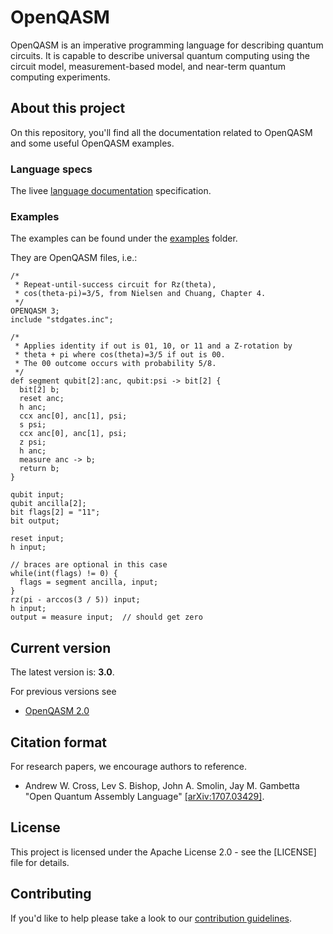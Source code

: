 # OpenQASM

OpenQASM is an imperative programming language for describing quantum circuits. It is capable to
describe universal quantum computing using the circuit model, measurement-based model, 
and near-term quantum computing experiments.

## About this project

On this repository, you'll find all the documentation related to OpenQASM and some useful OpenQASM examples.

### Language specs

The livee [language documentation](https://qiskit.github.io/openqasm) specification.

### Examples

The examples can be found under the [examples](examples) folder.

They are OpenQASM files, i.e.:

```text
/*
 * Repeat-until-success circuit for Rz(theta),
 * cos(theta-pi)=3/5, from Nielsen and Chuang, Chapter 4.
 */
OPENQASM 3;
include "stdgates.inc";

/*
 * Applies identity if out is 01, 10, or 11 and a Z-rotation by
 * theta + pi where cos(theta)=3/5 if out is 00.
 * The 00 outcome occurs with probability 5/8.
 */
def segment qubit[2]:anc, qubit:psi -> bit[2] {
  bit[2] b;
  reset anc;
  h anc;
  ccx anc[0], anc[1], psi;
  s psi;
  ccx anc[0], anc[1], psi;
  z psi;
  h anc;
  measure anc -> b;
  return b;
}

qubit input;
qubit ancilla[2];
bit flags[2] = "11";
bit output;

reset input;
h input;

// braces are optional in this case
while(int(flags) != 0) {
  flags = segment ancilla, input;
}
rz(pi - arccos(3 / 5)) input;
h input;
output = measure input;  // should get zero
```

## Current version

The latest version is: **3.0**. 

For previous versions see 

* [OpenQASM 2.0](https://arxiv.org/abs/1707.03429v2)

## Citation format

For research papers, we encourage authors to reference.

- Andrew W. Cross, Lev S. Bishop, John A. Smolin, Jay M. Gambetta "Open Quantum Assembly Language" [[arXiv:1707.03429]](https://arxiv.org/abs/1707.03429).

## License

This project is licensed under the Apache License 2.0 - see the [LICENSE] file for details.


## Contributing

If you'd like to help please take a look to our [contribution guidelines](contributing.md).
